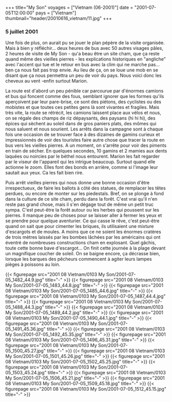 +++
title="My Son"
voyages = ["Vietnam (06-2001)"]
date = "2001-07-05T12:00:00"
pays = ["Vietnam"]
thumbnail="header/20010616_vietnam/11.jpg"
+++
### 5 juillet 2001

Une fois de plus, on aurait pu se jouer le plan pépère de la visite organisée. 
Mais à bien y réfléchir... deux heures de bus avec 50 autres visages pâles, 
2 heures de visite de My Son - qu'a beau être un site cham, que ça reste quand 
même des vieilles pierres - les explications historiques en "angliche" avec 
l'accent qui tue et le retour en bus avec la clim qui ne marche pas... ben ça 
nous fait pas trop envie. Au lieu de ça, on se loue une mob en se disant que 
ça nous permettra un peu de voir du pays. Nous voici donc les cheveux au vent 
-enfin surtout Marion.

La route est d'abord un peu pénible car parcourue par d'énormes camions et 
bus qui foncent comme des fous, semblant ignorer que les formes qu'ils aperçoivent 
par leur pare-brise, ce sont des piétons, des cyclistes ou des mobistes et que 
toutes ces petites gens là sont vivantes et fragiles. Mais très vite, la route 
se rétrécit, les camions laissent place aux vélos et nous, on se régale des 
champs de riz dépaysants, des paysans (hi hi hi), des épices qui sèchent au 
soleil dans de gros paniers plats, des mômes qui nous saluent et nous sourient. 
Les arrêts dans la campagne sont à chaque fois une occasion de se trouver face 
à des dizaines de gamins curieux et impressionnés de voir des touristes faire 
autre chose que tracer la route en bus vers les vieilles pierres. A un moment, 
on s'arrête pour voir des piments en train de sécher. En quelques secondes, 
10 gamins et 2 mamies aux dents laquées ou noircies par le béthel nous entourent. 
Marion les fait regarder par le viseur de l'appareil qui les intrigue beaucoup. 
Surtout quand elle actionne le zoom. Elles font des bonds en arrière, comme 
si l'image leur sautait aux yeux. Ca les fait bien rire. 

Puis arrêt vieilles pierres qui nous donne une bonne occasion d'être irrespectueux, 
de faire les ballots à côté des statues, de remplacer les têtes perdues, ou 
encore de monter sur les piedestals. Bref, on se plonge à fond dans la culture 
de ce site cham, perdu dans la forêt. C'est vrai qu'il n'en reste pas grand 
chose, mais il s'en dégage tout de même un petit truc sympa. C'est peut-être 
la forêt autour ou les herbes qui poussent sur les pierres. Il manque peu de 
choses pour se laisser aller à fermer les yeux et se prendre pour quelque aventurier. 
Ce qui casse le rêve, c'est peut-être quand on sait que pour cimenter les briques, 
ils utilisaient une mixture d'escargots et de moules. A moins que ce ne soient 
les énormes cratères de trois mètres laissés par les bombes lâchées par les 
américains qui ont éventré de nombreuses constructions cham en explosant. Quel 
gâchis, toute cette bonne bave d'escargot... On finit cette journée à la plage 
devant un magnifique coucher de soleil. On se baigne encore, ça décrasse bien, 
lorsque les barques des pêcheurs commencent à agiter leurs lampes pièges à poissons 
au loin.


<div id="TOTO">{{< figurepage src="2001 08 Vietnam/0103 My Son/2001-07-05_1482_44.9.jpg" title="-"  >}}
{{< figurepage src="2001 08 Vietnam/0103 My Son/2001-07-05_1483_44.8.jpg" title="-"  >}}
{{< figurepage src="2001 08 Vietnam/0103 My Son/2001-07-05_1485_44.6.jpg" title="-"  >}}
{{< figurepage src="2001 08 Vietnam/0103 My Son/2001-07-05_1487_44.4.jpg" title="-"  >}}
{{< figurepage src="2001 08 Vietnam/0103 My Son/2001-07-05_1488_44.3.jpg" title="-"  >}}
{{< figurepage src="2001 08 Vietnam/0103 My Son/2001-07-05_1489_44.2.jpg" title="-"  >}}
{{< figurepage src="2001 08 Vietnam/0103 My Son/2001-07-05_1490_44.1.jpg" title="-"  >}}
{{< figurepage src="2001 08 Vietnam/0103 My Son/2001-07-05_1491_45.36.jpg" title="-"  >}}
{{< figurepage src="2001 08 Vietnam/0103 My Son/2001-07-05_1492_45.35.jpg" title="-"  >}}
{{< figurepage src="2001 08 Vietnam/0103 My Son/2001-07-05_1496_45.31.jpg" title="-"  >}}
{{< figurepage src="2001 08 Vietnam/0103 My Son/2001-07-05_1500_45.27.jpg" title="-"  >}}
{{< figurepage src="2001 08 Vietnam/0103 My Son/2001-07-05_1501_45.26.jpg" title="-"  >}}
{{< figurepage src="2001 08 Vietnam/0103 My Son/2001-07-05_1502_45.25.jpg" title="-"  >}}
{{< figurepage src="2001 08 Vietnam/0103 My Son/2001-07-05_1503_45.24.jpg" title="-"  >}}
{{< figurepage src="2001 08 Vietnam/0103 My Son/2001-07-05_1506_45.21.jpg" title="-"  >}}
{{< figurepage src="2001 08 Vietnam/0103 My Son/2001-07-05_1509_45.18.jpg" title="-"  >}}
{{< figurepage src="2001 08 Vietnam/0103 My Son/2001-07-05_1512_45.15.jpg" title="-"  >}}
</DIV>

